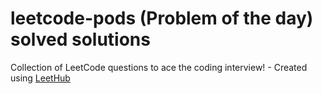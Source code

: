 # leetcode-pods (Problem of the day) solved solutions 
Collection of LeetCode questions to ace the coding interview! - Created using [LeetHub](https://github.com/QasimWani/LeetHub)
